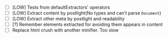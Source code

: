 - [ ] [LOW] Tests from defaultExtractors' operators
- [ ] [LOW] Extract content by postlight(No types and can't parse `Document`)
- [ ] [LOW] Extract other meta by postlight and readability
- [ ] [?] Remember elements extracted for avoiding them appears in content
- [ ] Replace html crush with another minifier. Too slow

